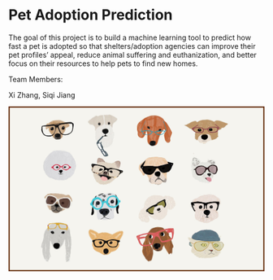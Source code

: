 # Pet Adoption Prediction

The goal of this project is to build a machine learning tool to predict how fast a pet is adopted so that shelters/adoption agencies can improve their pet profiles’ appeal,  reduce animal suffering and euthanization, and better focus on their resources to help pets to find new homes.

Team Members:

Xi Zhang, Siqi Jiang

![image](https://github.com/f0000000x/Pet-Adoption-Prediction/blob/master/Images/Pets.jpeg)
